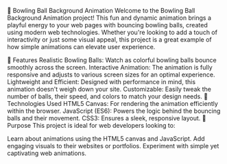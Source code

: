 🎳 Bowling Ball Background Animation
Welcome to the Bowling Ball Background Animation project! This fun and dynamic animation brings a playful energy to your web pages with bouncing bowling balls, created using modern web technologies. Whether you're looking to add a touch of interactivity or just some visual appeal, this project is a great example of how simple animations can elevate user experience.

🌟 Features
Realistic Bowling Balls: Watch as colorful bowling balls bounce smoothly across the screen.
Interactive Animation: The animation is fully responsive and adjusts to various screen sizes for an optimal experience.
Lightweight and Efficient: Designed with performance in mind, this animation doesn't weigh down your site.
Customizable: Easily tweak the number of balls, their speed, and colors to match your design needs.
🚀 Technologies Used
HTML5 Canvas: For rendering the animation efficiently within the browser.
JavaScript (ES6): Powers the logic behind the bouncing balls and their movement.
CSS3: Ensures a sleek, responsive layout.
🎯 Purpose
This project is ideal for web developers looking to:

Learn about animations using the HTML5 canvas and JavaScript.
Add engaging visuals to their websites or portfolios.
Experiment with simple yet captivating web animations.

